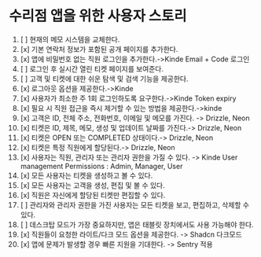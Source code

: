 # 수리점 앱을 위한 사용자 스토리

1. [ ] 현재의 메모 시스템을 교체한다.
2. [x] 기본 연락처 정보가 포함된 공개 페이지를 추가한다.
3. [x] 앱에 비밀번호 없는 직원 로그인을 추가한다.->Kinde Email + Code 로그인
4. [ ] 로그인 후 실시간 열린 티켓 페이지를 보여준다.
5. [ ] 고객 및 티켓에 대한 쉬운 탐색 및 검색 기능을 제공한다.
6. [x] 로그아웃 옵션을 제공한다.->Kinde
7. [x] 사용자가 최소한 주 1회 로그인하도록 요구한다.->Kinde Token expiry
8. [x] 필요 시 직원 접근을 즉시 제거할 수 있는 방법을 제공한다.->kinde
9. [x] 고객은 ID, 전체 주소, 전화번호, 이메일 및 메모를 가진다. -> Drizzle, Neon
10. [x] 티켓은 ID, 제목, 메모, 생성 및 업데이트 날짜를 가진다.-> Drizzle, Neon
11. [x] 티켓은 OPEN 또는 COMPLETED 상태이다.-> Drizzle, Neon
12. [x] 티켓은 특정 직원에게 할당된다.-> Drizzle, Neon
13. [x] 사용자는 직원, 관리자 또는 관리자 권한을 가질 수 있다. -> Kinde User management Permissions : Admin, Manager, User
14. [x] 모든 사용자는 티켓을 생성하고 볼 수 있다.
15. [x] 모든 사용자는 고객을 생성, 편집 및 볼 수 있다.
16. [x] 직원은 자신에게 할당된 티켓만 편집할 수 있다.
17. [ ] 관리자와 관리자 권한을 가진 사용자는 모든 티켓을 보고, 편집하고, 삭제할 수 있다.
18. [ ] 데스크탑 모드가 가장 중요하지만, 앱은 태블릿 장치에서도 사용 가능해야 한다.
19. [x] 직원들이 요청한 라이트/다크 모드 옵션을 제공한다. -> Shadcn 다크모드
20. [x] 앱에 문제가 발생할 경우 빠른 지원을 기대한다. -> Sentry 적용
